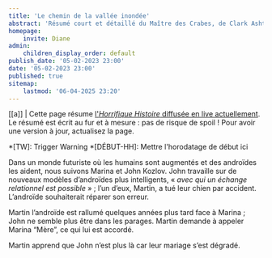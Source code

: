```yaml
---
title: 'Le chemin de la vallée inondée'
abstract: 'Résumé court et détaillé du Maître des Crabes, de Clark Ashton Smith !'
homepage:
    invite: Diane
admin:
    children_display_order: default
publish_date: '05-02-2023 23:00'
date: '05-02-2023 23:00'
published: true
sitemap:
    lastmod: '06-04-2025 23:20'
---
```


[[a]]
| Cette page résume [l'_Horrifique Histoire_ diffusée en live actuellement](https://www.twitch.tv/vchabrette). Le résumé est écrit au fur et à mesure : pas de risque de spoil ! Pour avoir une version à jour, actualisez la page.

*[TW]: Trigger Warning
*[DÉBUT-HH]: Mettre l'horodatage de début ici

Dans un monde futuriste où les humains sont augmentés et des androïdes les aident, nous suivons Marina et John Kozlov. John travaille sur de nouveaux modèles d’androïdes plus intelligents, « _avec qui un échange relationnel est possible_ » ; l’un d’eux, Martin, a tué leur chien par accident. L’androïde souhaiterait réparer son erreur.

Martin l’androïde est rallumé quelques années plus tard face à Marina ; John ne semble plus être dans les parages. Martin demande à appeler Marina “Mère”, ce qui lui est accordé.

Martin apprend que John n’est plus là car leur mariage s’est dégradé.